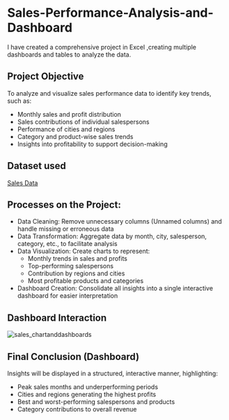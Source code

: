 # Sales-Performance-Analysis-and-Dashboard
I have created a comprehensive project in Excel ,creating multiple dashboards and tables to analyze the data.
## Project Objective
To analyze and visualize sales performance data to identify key trends, such as:
- Monthly sales and profit distribution
- Sales contributions of individual salespersons
- Performance of cities and regions
- Category and product-wise sales trends
- Insights into profitability to support decision-making

## Dataset used
<a href="https://github.com/Linu-1234/Sales-Performance-Analysis-and-Dashboard/blob/main/sales_chartsanddashboards.xlsx">Sales Data</a>

## Processes on the Project:
- Data Cleaning: Remove unnecessary columns (Unnamed columns) and handle missing or erroneous data
- Data Transformation: Aggregate data by month, city, salesperson, category, etc., to facilitate analysis
- Data Visualization: Create charts to represent:
  - Monthly trends in sales and profits
  - Top-performing salespersons
  - Contribution by regions and cities
  - Most profitable products and categories
- Dashboard Creation: Consolidate all insights into a single interactive dashboard for easier interpretation

## Dashboard Interaction
![sales_chartanddashboards](https://github.com/user-attachments/assets/03c6cfd6-ac3e-44b0-8f5d-19aa7255979d)

## Final Conclusion (Dashboard)
Insights will be displayed in a structured, interactive manner, highlighting:
- Peak sales months and underperforming periods
- Cities and regions generating the highest profits
- Best and worst-performing salespersons and products
- Category contributions to overall revenue
